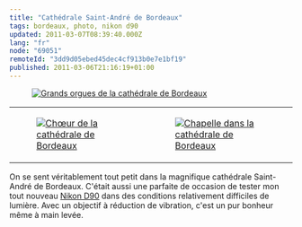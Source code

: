 ```yaml
---
title: "Cathédrale Saint-André de Bordeaux"
tags: bordeaux, photo, nikon d90
updated: 2011-03-07T08:39:40.000Z
lang: "fr"
node: "69051"
remoteId: "3dd9d05ebed45dec4cf913b0e7e1bf19"
published: 2011-03-06T21:16:19+01:00
---
```

<figure class="object-center"><a href="/images/grands-orgues-de-la-cathedrale-de-bordeaux.jpg"><img loading="lazy" src="/images/660x/grands-orgues-de-la-cathedrale-de-bordeaux.jpg" alt="Grands orgues de la cathédrale de Bordeaux">
</a></figure>

<table class="table-centre"><tr><td><figure class="object-center"><a href="/images/chaeur-de-la-cathedrale-de-bordeaux.jpg"><img loading="lazy" src="/images/330x/chaeur-de-la-cathedrale-de-bordeaux.jpg" alt="Chœur de la cathédrale de Bordeaux">
</a></figure></td>
<td><figure class="object-center"><a href="/images/chapelle-dans-la-cathedrale-de-bordeaux.jpg"><img loading="lazy" src="/images/330x/chapelle-dans-la-cathedrale-de-bordeaux.jpg" alt="Chapelle dans la cathédrale de Bordeaux">
</a></figure></td>
</tr>

</table>

On se sent véritablement tout petit dans la magnifique cathédrale Saint-André de Bordeaux. C'était aussi une parfaite de occasion de tester mon tout nouveau [Nikon D90](/tag/nikon-d90) dans des conditions relativement difficiles de lumière. Avec un objectif à réduction de vibration, c'est un pur bonheur même à main levée.

